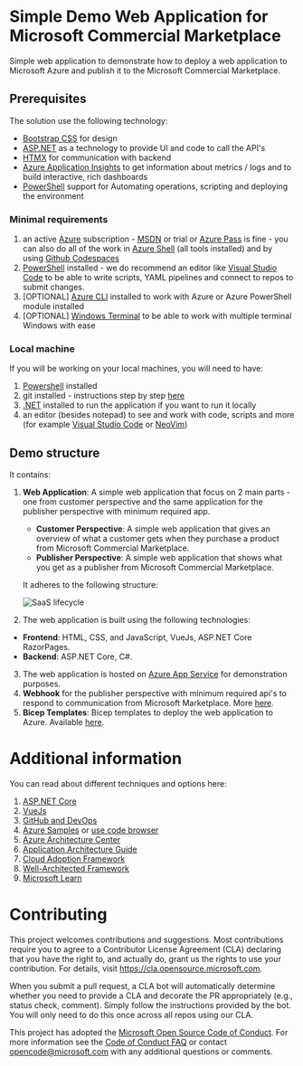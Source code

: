 # Simple Demo Web Application for Microsoft Commercial Marketplace

Simple web application to demonstrate how to deploy a web application to Microsoft Azure and publish it to the Microsoft
Commercial Marketplace.

## Prerequisites

The solution use the following technology:
- [Bootstrap CSS](https://getbootstrap.com/) for design
- [ASP.NET](https://asp.net) as a technology to provide UI and code to call the API's
- [HTMX](https://htmx.org/) for communication with backend
- [Azure Application Insights](https://docs.microsoft.com/en-us/azure/azure-monitor/app/app-insights-overview) to get information about metrics / logs and to build interactive, rich dashboards
- [PowerShell](https://docs.microsoft.com/en-us/powershell/) support for Automating operations, scripting and deploying the environment

### Minimal requirements

1. an active [Azure](https://www.azure.com) subscription - [MSDN](https://my.visualstudio.com) or trial
   or [Azure Pass](https://microsoftazurepass.com) is fine - you can also do all of the work
   in [Azure Shell](https://shell.azure.com) (all tools installed) and by
   using [Github Codespaces](https://docs.github.com/en/codespaces/developing-in-codespaces/creating-a-codespace)
2. [PowerShell](https://learn.microsoft.com/en-us/powershell/scripting/install/installing-powershell-on-windows?view=powershell-7.2)
   installed - we do recommend an editor like [Visual Studio Code](https://code.visualstudio.com) to be able to write
   scripts, YAML pipelines and connect to repos to submit changes.
3. [OPTIONAL] [Azure CLI](https://learn.microsoft.com/en-us/cli/azure/) installed to work with Azure or Azure PowerShell
   module installed
4. [OPTIONAL] [Windows Terminal](https://learn.microsoft.com/en-us/windows/terminal/install) to be able to work with
   multiple terminal Windows with ease

### Local machine

If you will be working on your local machines, you will need to have:

1. [Powershell](https://learn.microsoft.com/en-us/powershell/scripting/install/installing-powershell-on-windows)
   installed
2. git installed - instructions step by step [here](https://docs.github.com/en/get-started/quickstart/set-up-git)
3. [.NET](https://dot.net) installed to run the application if you want to run it locally
4. an editor (besides notepad) to see and work with code, scripts and more (for
   example [Visual Studio Code](https://code.visualstudio.com) or [NeoVim](https://neovim.io/))

## Demo structure

It contains:

1. **Web Application**: A simple web application that focus on 2 main parts - one from customer perspective and the same
   application for the publisher perspective with minimum required app.

    - **Customer Perspective**: A simple web application that gives an overview of what a customer gets when they
      purchase a product from Microsoft Commercial Marketplace.
    - **Publisher Perspective**: A simple web application that shows what you get as a publisher from Microsoft
      Commercial Marketplace.

   It adheres to the following structure:

   ![SaaS lifecycle](https://learn.microsoft.com/en-us/partner-center/marketplace/partner-center-portal/media/saas-subscription-lifecycle-api-v2.png)

2. The web application is built using the following technologies:
- **Frontend**: HTML, CSS, and JavaScript, VueJs, ASP.NET Core RazorPages.
- **Backend**: ASP.NET Core, C#.

3. The web application is hosted on [Azure App Service](https://learn.microsoft.com/en-us/azure/app-service/overview) for demonstration purposes.
4. **Webhook** for the publisher perspective with minimum required api's to respond to communication from Microsoft
   Marketplace. More [here](https://learn.microsoft.com/en-us/partner-center/marketplace/partner-center-portal/pc-saas-fulfillment-webhook).
5. **Bicep Templates**: Bicep templates to deploy the web application to Azure. Available [here](./Bicep).

# Additional information

You can read about different techniques and options here:

1. [ASP.NET Core](https://asp.net)
2. [VueJs](https://vuejs.org/)
3. [GitHub and DevOps](https://resources.github.com/devops/)
4. [Azure Samples](https://github.com/Azure-Samples)
   or [use code browser](https://docs.microsoft.com/en-us/samples/browse/?products=azure)
5. [Azure Architecture Center](https://docs.microsoft.com/en-us/azure/architecture/)
6. [Application Architecture Guide](https://docs.microsoft.com/en-us/azure/architecture/guide/)
7. [Cloud Adoption Framework](https://docs.microsoft.com/en-us/azure/cloud-adoption-framework/)
8. [Well-Architected Framework](https://docs.microsoft.com/en-us/azure/architecture/framework/)
9. [Microsoft Learn](https://docs.microsoft.com/en-us/learn/roles/solutions-architect)

# Contributing

This project welcomes contributions and suggestions. Most contributions require you to agree to a
Contributor License Agreement (CLA) declaring that you have the right to, and actually do, grant us
the rights to use your contribution. For details, visit https://cla.opensource.microsoft.com.

When you submit a pull request, a CLA bot will automatically determine whether you need to provide
a CLA and decorate the PR appropriately (e.g., status check, comment). Simply follow the instructions
provided by the bot. You will only need to do this once across all repos using our CLA.

This project has adopted the [Microsoft Open Source Code of Conduct](https://opensource.microsoft.com/codeofconduct/).
For more information see the [Code of Conduct FAQ](https://opensource.microsoft.com/codeofconduct/faq/) or
contact [opencode@microsoft.com](mailto:opencode@microsoft.com) with any additional questions or comments.